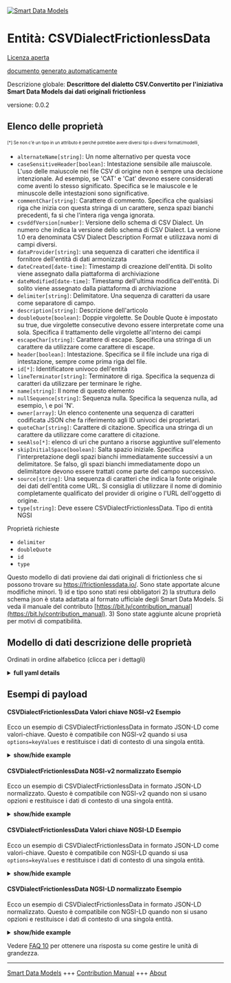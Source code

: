 <!-- 10-Header -->  
[![Smart Data Models](https://smartdatamodels.org/wp-content/uploads/2022/01/SmartDataModels_logo.png "Logo")](https://smartdatamodels.org)  
Entità: CSVDialectFrictionlessData  
==================================<!-- /10-Header -->  
<!-- 15-License -->  
[Licenza aperta](https://github.com/smart-data-models//dataModel.FrictionlessData/blob/master/CSVDialectFrictionlessData/LICENSE.md)  
[documento generato automaticamente](https://docs.google.com/presentation/d/e/2PACX-1vTs-Ng5dIAwkg91oTTUdt8ua7woBXhPnwavZ0FxgR8BsAI_Ek3C5q97Nd94HS8KhP-r_quD4H0fgyt3/pub?start=false&loop=false&delayms=3000#slide=id.gb715ace035_0_60)  
<!-- /15-License -->  
<!-- 20-Description -->  
Descrizione globale: **Descrittore del dialetto CSV.Convertito per l'iniziativa Smart Data Models dai dati originali frictionless**  
versione: 0.0.2  
<!-- /20-Description -->  
<!-- 30-PropertiesList -->  

## Elenco delle proprietà  

<sup><sub>[*] Se non c'è un tipo in un attributo è perché potrebbe avere diversi tipi o diversi formati/modelli</sub></sup>.  
- `alternateName[string]`: Un nome alternativo per questa voce  - `caseSensitiveHeader[boolean]`: Intestazione sensibile alle maiuscole. L'uso delle maiuscole nei file CSV di origine non è sempre una decisione intenzionale. Ad esempio, se 'CAT' e 'Cat' devono essere considerati come aventi lo stesso significato. Specifica se le maiuscole e le minuscole delle intestazioni sono significative.  - `commentChar[string]`: Carattere di commento. Specifica che qualsiasi riga che inizia con questa stringa di un carattere, senza spazi bianchi precedenti, fa sì che l'intera riga venga ignorata.  - `csvddfVersion[number]`: Versione dello schema di CSV Dialect. Un numero che indica la versione dello schema di CSV Dialect. La versione 1.0 era denominata CSV Dialect Description Format e utilizzava nomi di campi diversi.  - `dataProvider[string]`: una sequenza di caratteri che identifica il fornitore dell'entità di dati armonizzata  - `dateCreated[date-time]`: Timestamp di creazione dell'entità. Di solito viene assegnato dalla piattaforma di archiviazione  - `dateModified[date-time]`: Timestamp dell'ultima modifica dell'entità. Di solito viene assegnato dalla piattaforma di archiviazione  - `delimiter[string]`: Delimitatore. Una sequenza di caratteri da usare come separatore di campo.  - `description[string]`: Descrizione dell'articolo  - `doubleQuote[boolean]`: Doppie virgolette. Se Double Quote è impostato su true, due virgolette consecutive devono essere interpretate come una sola. Specifica il trattamento delle virgolette all'interno dei campi  - `escapeChar[string]`: Carattere di escape. Specifica una stringa di un carattere da utilizzare come carattere di escape.  - `header[boolean]`: Intestazione. Specifica se il file include una riga di intestazione, sempre come prima riga del file.  - `id[*]`: Identificatore univoco dell'entità  - `lineTerminator[string]`: Terminatore di riga. Specifica la sequenza di caratteri da utilizzare per terminare le righe.  - `name[string]`: Il nome di questo elemento  - `nullSequence[string]`: Sequenza nulla. Specifica la sequenza nulla, ad esempio, \ e poi 'N'.  - `owner[array]`: Un elenco contenente una sequenza di caratteri codificata JSON che fa riferimento agli ID univoci dei proprietari.  - `quoteChar[string]`: Carattere di citazione. Specifica una stringa di un carattere da utilizzare come carattere di citazione.  - `seeAlso[*]`: elenco di uri che puntano a risorse aggiuntive sull'elemento  - `skipInitialSpace[boolean]`: Salta spazio iniziale. Specifica l'interpretazione degli spazi bianchi immediatamente successivi a un delimitatore. Se falso, gli spazi bianchi immediatamente dopo un delimitatore devono essere trattati come parte del campo successivo.  - `source[string]`: Una sequenza di caratteri che indica la fonte originale dei dati dell'entità come URL. Si consiglia di utilizzare il nome di dominio completamente qualificato del provider di origine o l'URL dell'oggetto di origine.  - `type[string]`: Deve essere CSVDialectFrictionlessData. Tipo di entità NGSI  <!-- /30-PropertiesList -->  
<!-- 35-RequiredProperties -->  
Proprietà richieste  
- `delimiter`  - `doubleQuote`  - `id`  - `type`  <!-- /35-RequiredProperties -->  
<!-- 40-RequiredProperties -->  
Questo modello di dati proviene dai dati originali di frictionless che si possono trovare su https://frictionlessdata.io/. Sono state apportate alcune modifiche minori. 1) id e tipo sono stati resi obbligatori 2) la struttura dello schema json è stata adattata al formato ufficiale degli Smart Data Models. Si veda il manuale del contributo [https://bit.ly/contribution_manual](https://bit.ly/contribution_manual). 3) Sono state aggiunte alcune proprietà per motivi di compatibilità.  
<!-- /40-RequiredProperties -->  
<!-- 50-DataModelHeader -->  
## Modello di dati descrizione delle proprietà  
Ordinati in ordine alfabetico (clicca per i dettagli)  
<!-- /50-DataModelHeader -->  
<!-- 60-ModelYaml -->  
<details><summary><strong>full yaml details</strong></summary>    
```yaml  
CSVDialectFrictionlessData:    
  description: The CSV dialect descriptor.Converted for Smart Data Models initiative from original frictionless data    
  properties:    
    alternateName:    
      description: An alternative name for this item    
      type: string    
      x-ngsi:    
        type: Property    
    caseSensitiveHeader:    
      description: 'Case Sensitive Header. Use of case in source CSV files is not always an intentional decision. For example, should ''CAT'' and ''Cat'' be considered to have the same meaning. Specifies if the case of headers is meaningful'    
      type: boolean    
      x-ngsi:    
        type: Property    
    commentChar:    
      description: 'Comment Character. Specifies that any row beginning with this one-character string, without preceding whitespace, causes the entire line to be ignored'    
      type: string    
      x-ngsi:    
        type: Property    
    csvddfVersion:    
      description: CSV Dialect schema version. A number to indicate the schema version of CSV Dialect. Version 1.0 was named CSV Dialect Description Format and used different field names    
      type: number    
      x-ngsi:    
        type: Property    
    dataProvider:    
      description: A sequence of characters identifying the provider of the harmonised data entity    
      type: string    
      x-ngsi:    
        type: Property    
    dateCreated:    
      description: Entity creation timestamp. This will usually be allocated by the storage platform    
      format: date-time    
      type: string    
      x-ngsi:    
        type: Property    
    dateModified:    
      description: Timestamp of the last modification of the entity. This will usually be allocated by the storage platform    
      format: date-time    
      type: string    
      x-ngsi:    
        type: Property    
    delimiter:    
      description: Delimiter. A character sequence to use as the field separator    
      type: string    
      x-ngsi:    
        type: Property    
    description:    
      description: A description of this item    
      type: string    
      x-ngsi:    
        type: Property    
    doubleQuote:    
      description: 'Double Quote. If Double Quote is set to true, two consecutive quotes must be interpreted as one. Specifies the handling of quotes inside fields'    
      type: boolean    
      x-ngsi:    
        type: Property    
    escapeChar:    
      description: Escape Character. Specifies a one-character string to use as the escape character    
      type: string    
      x-ngsi:    
        type: Property    
    header:    
      description: 'Header. Specifies if the file includes a header row, always as the first row in the file'    
      type: boolean    
      x-ngsi:    
        type: Property    
    id:    
      anyOf:    
        - description: Identifier format of any NGSI entity    
          maxLength: 256    
          minLength: 1    
          pattern: ^[\w\-\.\{\}\$\+\*\[\]`|~^@!,:\\]+$    
          type: string    
          x-ngsi:    
            type: Property    
        - description: Identifier format of any NGSI entity    
          format: uri    
          type: string    
          x-ngsi:    
            type: Property    
      description: Unique identifier of the entity    
      x-ngsi:    
        type: Property    
    lineTerminator:    
      description: Line Terminator. Specifies the character sequence that must be used to terminate rows    
      type: string    
      x-ngsi:    
        type: Property    
    name:    
      description: The name of this item    
      type: string    
      x-ngsi:    
        type: Property    
    nullSequence:    
      description: 'Null Sequence. Specifies the null sequence, for example, \ and then ''N'''    
      type: string    
      x-ngsi:    
        type: Property    
    owner:    
      description: A List containing a JSON encoded sequence of characters referencing the unique Ids of the owner(s)    
      items:    
        anyOf:    
          - description: Identifier format of any NGSI entity    
            maxLength: 256    
            minLength: 1    
            pattern: ^[\w\-\.\{\}\$\+\*\[\]`|~^@!,:\\]+$    
            type: string    
            x-ngsi:    
              type: Property    
          - description: Identifier format of any NGSI entity    
            format: uri    
            type: string    
            x-ngsi:    
              type: Property    
        description: Unique identifier of the entity    
        x-ngsi:    
          type: Property    
      type: array    
      x-ngsi:    
        type: Property    
    quoteChar:    
      description: Quote Character. Specifies a one-character string to use as the quoting character    
      type: string    
      x-ngsi:    
        type: Property    
    seeAlso:    
      description: list of uri pointing to additional resources about the item    
      oneOf:    
        - items:    
            format: uri    
            type: string    
          minItems: 1    
          type: array    
        - format: uri    
          type: string    
      x-ngsi:    
        type: Property    
    skipInitialSpace:    
      description: 'Skip Initial Space. Specifies the interpretation of whitespace immediately following a delimiter. If false, whitespace immediately after a delimiter should be treated as part of the subsequent field'    
      type: boolean    
      x-ngsi:    
        type: Property    
    source:    
      description: 'A sequence of characters giving the original source of the entity data as a URL. Recommended to be the fully qualified domain name of the source provider, or the URL to the source object'    
      type: string    
      x-ngsi:    
        type: Property    
    type:    
      description: It has to be CSVDialectFrictionlessData. NGSI entity type    
      enum:    
        - CSVDialectFrictionlessData    
      type: string    
      x-ngsi:    
        type: Property    
  required:    
    - id    
    - delimiter    
    - doubleQuote    
    - type    
  type: object    
  x-derived-from: ""    
  x-disclaimer: 'Redistribution and use in source and binary forms, with or without modification, are permitted  provided that the license conditions are met. Copyleft (c) 2022 Contributors to Smart Data Models Program'    
  x-license-url: https://github.com/smart-data-models/dataModel.FrictionlessData/blob/master/CSVDialectFrictionlessData/LICENSE.md    
  x-model-schema: ""    
  x-model-tags: SDG    
  x-version: 0.0.2    
```  
</details>    
<!-- /60-ModelYaml -->  
<!-- 70-MiddleNotes -->  
<!-- /70-MiddleNotes -->  
<!-- 80-Examples -->  
## Esempi di payload  
#### CSVDialectFrictionlessData Valori chiave NGSI-v2 Esempio  
Ecco un esempio di CSVDialectFrictionlessData in formato JSON-LD come valori-chiave. Questo è compatibile con NGSI-v2 quando si usa `options=keyValues` e restituisce i dati di contesto di una singola entità.  
<details><summary><strong>show/hide example</strong></summary>    
```json  
{  
  "id": "urn:ngsi-ld:CSVDialect:id:OAPS:03889914",  
  "type": "CSVDialectFrictionlessData",  
  "alternateName": "",  
  "caseSensitiveHeader": true,  
  "commentChar": "#",  
  "csvddfVersion": 1.2,  
  "dataProvider": "",  
  "dateCreated": "1986-03-01T17:11:28Z",  
  "dateModified": "2017-04-29T03:29:41Z",  
  "delimiter": "",  
  "description": "",  
  "doubleQuote": true,  
  "escapeChar": "\\",  
  "header": false,  
  "name": "",  
  "owner": [  
    "urn:ngsi-ld:CSVDialect:items:YPBX:70706198",  
    "urn:ngsi-ld:CSVDialect:items:MABG:25535507"  
  ],  
  "quoteChar": "'",  
  "seeAlso": [  
    "urn:ngsi-ld:CSVDialect:items:YNLD:15120048",  
    "urn:ngsi-ld:CSVDialect:items:EFIZ:80683325"  
  ],  
  "skipInitialSpace": false,  
  "source": ""  
}  
```  
</details>  
#### CSVDialectFrictionlessData NGSI-v2 normalizzato Esempio  
Ecco un esempio di CSVDialectFrictionlessData in formato JSON-LD normalizzato. Questo è compatibile con NGSI-v2 quando non si usano opzioni e restituisce i dati di contesto di una singola entità.  
<details><summary><strong>show/hide example</strong></summary>    
```json  
{  
  "id": "urn:ngsi-ld:CSVDialect:id:OAPS:03889914",  
  "type": "CSVDialectFrictionlessData",  
  "dateCreated": {  
    "type": "DateTime",  
    "value": "1986-03-01T17:11:28Z"  
  },  
  "dateModified": {  
    "type": "DateTime",  
    "value": "2017-04-29T03:29:41Z"  
  },  
  "source": {  
    "type": "Text",  
    "value": ""  
  },  
  "name": {  
    "type": "Text",  
    "value": ""  
  },  
  "alternateName": {  
    "type": "Text",  
    "value": ""  
  },  
  "description": {  
    "type": "Text",  
    "value": ""  
  },  
  "dataProvider": {  
    "type": "Text",  
    "value": ""  
  },  
  "owner": {  
    "type": "array",  
    "value": [  
      "urn:ngsi-ld:CSVDialect:items:YPBX:70706198",  
      "urn:ngsi-ld:CSVDialect:items:MABG:25535507"  
    ]  
  },  
  "seeAlso": {  
    "type": "array",  
    "value": [  
      "urn:ngsi-ld:CSVDialect:items:YNLD:15120048",  
      "urn:ngsi-ld:CSVDialect:items:EFIZ:80683325"  
    ]  
  },  
  "csvddfVersion": {  
    "type": "number",  
    "value": 1.2  
  },  
  "delimiter": {  
    "type": "Text",  
    "value": "%3B"  
  },  
  "doubleQuote": {  
    "type": "boolean",  
    "value": true  
  },  
  "lineTerminator": {  
    "type": "Text",  
    "value": "\\r\\n"  
  },  
  "nullSequence": {  
    "type": "Text",  
    "value": "\\N"  
  },  
  "quoteChar": {  
    "type": "Text",  
    "value": "'"  
  },  
  "escapeChar": {  
    "type": "Text",  
    "value": "\\\\"  
  },  
  "skipInitialSpace": {  
    "type": "boolean",  
    "value": false  
  },  
  "header": {  
    "type": "boolean",  
    "value": false  
  },  
  "commentChar": {  
    "type": "Text",  
    "value": "#"  
  },  
  "caseSensitiveHeader": {  
    "type": "boolean",  
    "value": true  
  }  
}  
```  
</details>  
#### CSVDialectFrictionlessData Valori chiave NGSI-LD Esempio  
Ecco un esempio di CSVDialectFrictionlessData in formato JSON-LD come valori-chiave. Questo è compatibile con NGSI-LD quando si usa `options=keyValues` e restituisce i dati di contesto di una singola entità.  
<details><summary><strong>show/hide example</strong></summary>    
```json  
{  
    "id": "urn:ngsi-ld:CSVDialect:id:OAPS:03889914",  
    "type": "CSVDialectFrictionlessData",  
    "alternateName": "",  
    "caseSensitiveHeader": true,  
    "commentChar": "#",  
    "csvddfVersion": 1.2,  
    "dataProvider": "",  
    "dateCreated": "1986-03-01T17:11:28Z",  
    "dateModified": "2017-04-29T03:29:41Z",  
    "delimiter": "%3B",  
    "description": "",  
    "doubleQuote": true,  
    "escapeChar": "\\",  
    "header": false,  
    "name": "",  
    "owner": [  
        "urn:ngsi-ld:CSVDialect:items:YPBX:70706198",  
        "urn:ngsi-ld:CSVDialect:items:MABG:25535507"  
    ],  
    "quoteChar": "'",  
    "seeAlso": [  
        "urn:ngsi-ld:CSVDialect:items:YNLD:15120048",  
        "urn:ngsi-ld:CSVDialect:items:EFIZ:80683325"  
    ],  
    "skipInitialSpace": false,  
    "source": "",  
    "@context": [  
        "https://smartdatamodels.org/context.jsonld",  
        "https://raw.githubusercontent.com/smart-data-models/dataModel.FrictionlessData/master/context.jsonld"  
    ]  
}  
```  
</details>  
#### CSVDialectFrictionlessData NGSI-LD normalizzato Esempio  
Ecco un esempio di CSVDialectFrictionlessData in formato JSON-LD normalizzato. Questo è compatibile con NGSI-LD quando non si usano opzioni e restituisce i dati di contesto di una singola entità.  
<details><summary><strong>show/hide example</strong></summary>    
```json  
{  
    "id": "urn:ngsi-ld:CSVDialect:id:OAPS:03889914",  
    "type": "CSVDialectFrictionlessData",  
    "dateCreated": {  
        "type": "Property",  
        "value": {  
            "@type": "DateTime",  
            "@value": "1986-03-01T17:11:28Z"  
        }  
    },  
    "dateModified": {  
        "type": "Property",  
        "value": {  
            "@type": "DateTime",  
            "@value": "2017-04-29T03:29:41Z"  
        }  
    },  
    "source": {  
        "type": "Property",  
        "value": ""  
    },  
    "name": {  
        "type": "Property",  
        "value": ""  
    },  
    "alternateName": {  
        "type": "Property",  
        "value": ""  
    },  
    "description": {  
        "type": "Property",  
        "value": ""  
    },  
    "dataProvider": {  
        "type": "Property",  
        "value": ""  
    },  
    "owner": {  
        "type": "Property",  
        "value": [  
            "urn:ngsi-ld:CSVDialect:items:YPBX:70706198",  
            "urn:ngsi-ld:CSVDialect:items:MABG:25535507"  
        ]  
    },  
    "seeAlso": {  
        "type": "Property",  
        "value": [  
            "urn:ngsi-ld:CSVDialect:items:YNLD:15120048",  
            "urn:ngsi-ld:CSVDialect:items:EFIZ:80683325"  
        ]  
    },  
    "csvddfVersion": {  
        "type": "Property",  
        "value": 1.2  
    },  
    "delimiter": {  
        "type": "Property",  
        "value": "%3B"  
    },  
    "doubleQuote": {  
        "type": "Property",  
        "value": true  
    },  
    "lineTerminator": {  
        "type": "Property",  
        "value": ""  
    },  
    "nullSequence": {  
        "type": "Property",  
        "value": "\\N"  
    },  
    "quoteChar": {  
        "type": "Property",  
        "value": "'"  
    },  
    "escapeChar": {  
        "type": "Property",  
        "value": "\\"  
    },  
    "skipInitialSpace": {  
        "type": "Property",  
        "value": false  
    },  
    "header": {  
        "type": "Property",  
        "value": false  
    },  
    "commentChar": {  
        "type": "Property",  
        "value": "#"  
    },  
    "caseSensitiveHeader": {  
        "type": "Property",  
        "value": true  
    },  
    "@context": [  
        "https://smartdatamodels.org/context.jsonld",  
        "https://raw.githubusercontent.com/smart-data-models/dataModel.FrictionlessData/master/context.jsonld"  
    ]  
}  
```  
</details><!-- /80-Examples -->  
<!-- 90-FooterNotes -->  
<!-- /90-FooterNotes -->  
<!-- 95-Units -->  
Vedere [FAQ 10](https://smartdatamodels.org/index.php/faqs/) per ottenere una risposta su come gestire le unità di grandezza.  
<!-- /95-Units -->  
<!-- 97-LastFooter -->  
---  
[Smart Data Models](https://smartdatamodels.org) +++ [Contribution Manual](https://bit.ly/contribution_manual) +++ [About](https://bit.ly/Introduction_SDM)<!-- /97-LastFooter -->  
